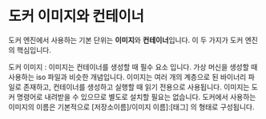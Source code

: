 # 도커 이미지와 컨테이너

도커 엔진에서 사용하는 기본 단위는 **이미지**와 **컨테이너**입니다. 이 두 가지가 도커 엔진의 핵심입니다. 

도커 이미지
: 이미지는 컨테이너를 생성할 때 필수 요소 입니다. 가상 머신을 생성할 때 사용하는 iso 파일과 비슷한 개념입니다. 이미지는 여러 개의 계층으로 된 바이너리 파일로 존재하고, 컨테이너를 생성하고 실행할 때 읽기 전용으로 사용됩니다. 이미지는 도커 명령어로 내려받을 수 있으므로 별도로 설치할 필요는 없습니다. 도커에서 사용하는 이미지의 이름은 기본적으로 [저장소이름]/이미지 이름]:[태그] 의 형태로 구성됩니다. 
<!--stackedit_data:
eyJoaXN0b3J5IjpbLTU4ODk1NTEwNV19
-->